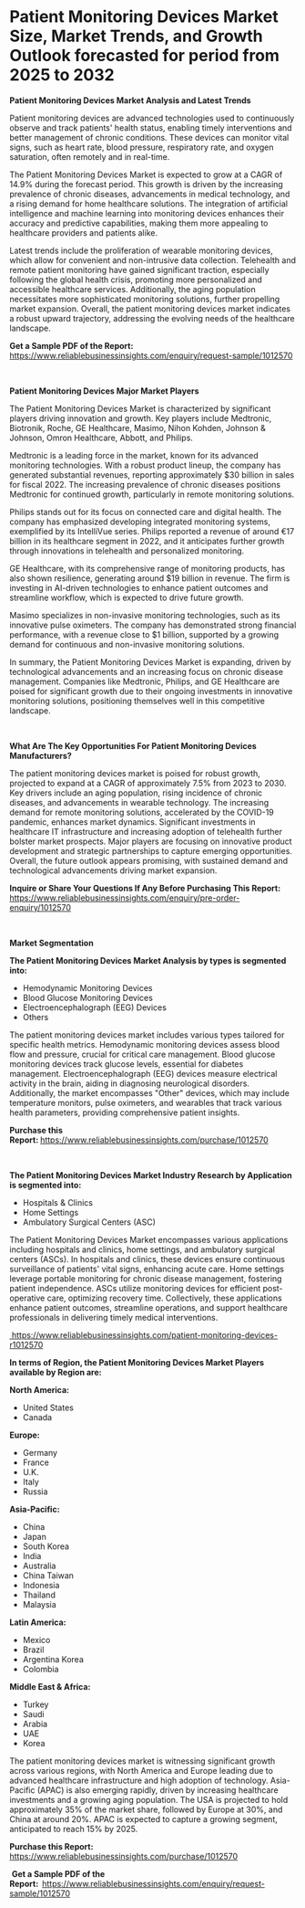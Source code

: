 <p><h1>Patient Monitoring Devices Market Size, Market Trends, and Growth Outlook forecasted for period from 2025 to 2032</h1></p><p><strong>Patient Monitoring Devices Market Analysis and Latest Trends</strong></p>
<p><p>Patient monitoring devices are advanced technologies used to continuously observe and track patients' health status, enabling timely interventions and better management of chronic conditions. These devices can monitor vital signs, such as heart rate, blood pressure, respiratory rate, and oxygen saturation, often remotely and in real-time.</p><p>The Patient Monitoring Devices Market is expected to grow at a CAGR of 14.9% during the forecast period. This growth is driven by the increasing prevalence of chronic diseases, advancements in medical technology, and a rising demand for home healthcare solutions. The integration of artificial intelligence and machine learning into monitoring devices enhances their accuracy and predictive capabilities, making them more appealing to healthcare providers and patients alike.</p><p>Latest trends include the proliferation of wearable monitoring devices, which allow for convenient and non-intrusive data collection. Telehealth and remote patient monitoring have gained significant traction, especially following the global health crisis, promoting more personalized and accessible healthcare services. Additionally, the aging population necessitates more sophisticated monitoring solutions, further propelling market expansion. Overall, the patient monitoring devices market indicates a robust upward trajectory, addressing the evolving needs of the healthcare landscape.</p></p>
<p><strong>Get a Sample PDF of the Report:&nbsp;</strong> <a href="https://www.reliablebusinessinsights.com/enquiry/request-sample/1012570?utm_campaign=3203&utm_medium=2&utm_source=Github&utm_content=ia&utm_term=17042025&utm_id=patient-monitoring-devices">https://www.reliablebusinessinsights.com/enquiry/request-sample/1012570</a></p>
<p>&nbsp;</p>
<p><strong>Patient Monitoring Devices Major Market Players</strong></p>
<p><p>The Patient Monitoring Devices Market is characterized by significant players driving innovation and growth. Key players include Medtronic, Biotronik, Roche, GE Healthcare, Masimo, Nihon Kohden, Johnson & Johnson, Omron Healthcare, Abbott, and Philips.</p><p>Medtronic is a leading force in the market, known for its advanced monitoring technologies. With a robust product lineup, the company has generated substantial revenues, reporting approximately $30 billion in sales for fiscal 2022. The increasing prevalence of chronic diseases positions Medtronic for continued growth, particularly in remote monitoring solutions.</p><p>Philips stands out for its focus on connected care and digital health. The company has emphasized developing integrated monitoring systems, exemplified by its IntelliVue series. Philips reported a revenue of around €17 billion in its healthcare segment in 2022, and it anticipates further growth through innovations in telehealth and personalized monitoring.</p><p>GE Healthcare, with its comprehensive range of monitoring products, has also shown resilience, generating around $19 billion in revenue. The firm is investing in AI-driven technologies to enhance patient outcomes and streamline workflow, which is expected to drive future growth.</p><p>Masimo specializes in non-invasive monitoring technologies, such as its innovative pulse oximeters. The company has demonstrated strong financial performance, with a revenue close to $1 billion, supported by a growing demand for continuous and non-invasive monitoring solutions.</p><p>In summary, the Patient Monitoring Devices Market is expanding, driven by technological advancements and an increasing focus on chronic disease management. Companies like Medtronic, Philips, and GE Healthcare are poised for significant growth due to their ongoing investments in innovative monitoring solutions, positioning themselves well in this competitive landscape.</p></p>
<p>&nbsp;</p>
<p><strong>What Are The Key Opportunities For Patient Monitoring Devices Manufacturers?</strong></p>
<p><p>The patient monitoring devices market is poised for robust growth, projected to expand at a CAGR of approximately 7.5% from 2023 to 2030. Key drivers include an aging population, rising incidence of chronic diseases, and advancements in wearable technology. The increasing demand for remote monitoring solutions, accelerated by the COVID-19 pandemic, enhances market dynamics. Significant investments in healthcare IT infrastructure and increasing adoption of telehealth further bolster market prospects. Major players are focusing on innovative product development and strategic partnerships to capture emerging opportunities. Overall, the future outlook appears promising, with sustained demand and technological advancements driving market expansion.</p></p>
<p><strong>Inquire or Share Your Questions If Any Before Purchasing This Report:</strong> <a href="https://www.reliablebusinessinsights.com/enquiry/pre-order-enquiry/1012570?utm_campaign=3203&utm_medium=2&utm_source=Github&utm_content=ia&utm_term=17042025&utm_id=patient-monitoring-devices">https://www.reliablebusinessinsights.com/enquiry/pre-order-enquiry/1012570</a></p>
<p>&nbsp;</p>
<p><strong>Market Segmentation</strong></p>
<p><strong>The Patient Monitoring Devices Market Analysis by types is segmented into:</strong></p>
<p><ul><li>Hemodynamic Monitoring Devices</li><li>Blood Glucose Monitoring Devices</li><li>Electroencephalograph (EEG) Devices</li><li>Others</li></ul></p>
<p><p>The patient monitoring devices market includes various types tailored for specific health metrics. Hemodynamic monitoring devices assess blood flow and pressure, crucial for critical care management. Blood glucose monitoring devices track glucose levels, essential for diabetes management. Electroencephalograph (EEG) devices measure electrical activity in the brain, aiding in diagnosing neurological disorders. Additionally, the market encompasses "Other" devices, which may include temperature monitors, pulse oximeters, and wearables that track various health parameters, providing comprehensive patient insights.</p></p>
<p><strong>Purchase this Report:&nbsp;</strong><a href="https://www.reliablebusinessinsights.com/purchase/1012570?utm_campaign=3203&utm_medium=2&utm_source=Github&utm_content=ia&utm_term=17042025&utm_id=patient-monitoring-devices">https://www.reliablebusinessinsights.com/purchase/1012570</a></p>
<p>&nbsp;</p>
<p><strong>The Patient Monitoring Devices Market Industry Research by Application is segmented into:</strong></p>
<p><ul><li>Hospitals & Clinics</li><li>Home Settings</li><li>Ambulatory Surgical Centers (ASC)</li></ul></p>
<p><p>The Patient Monitoring Devices Market encompasses various applications including hospitals and clinics, home settings, and ambulatory surgical centers (ASCs). In hospitals and clinics, these devices ensure continuous surveillance of patients' vital signs, enhancing acute care. Home settings leverage portable monitoring for chronic disease management, fostering patient independence. ASCs utilize monitoring devices for efficient post-operative care, optimizing recovery time. Collectively, these applications enhance patient outcomes, streamline operations, and support healthcare professionals in delivering timely medical interventions.</p></p>
<p><a href="https://www.reliablebusinessinsights.com/patient-monitoring-devices-r1012570?utm_campaign=3203&utm_medium=2&utm_source=Github&utm_content=ia&utm_term=17042025&utm_id=patient-monitoring-devices">&nbsp;https://www.reliablebusinessinsights.com/patient-monitoring-devices-r1012570</a></p>
<p><strong>In terms of Region, the Patient Monitoring Devices Market Players available by Region are:</strong></p>
<p>
    <p> <strong> North America: </strong>
        <ul>
            <li>United States</li>
            <li>Canada</li>
        </ul>
        </p> 
    <p> <strong> Europe: </strong>
        <ul>
            <li>Germany</li>
            <li>France</li>
            <li>U.K.</li>
            <li>Italy</li>
            <li>Russia</li>
        </ul>
        </p> 
    <p> <strong> Asia-Pacific: </strong>
        <ul>
            <li>China</li>
            <li>Japan</li>
            <li>South Korea</li>
            <li>India</li>
            <li>Australia</li>
            <li>China Taiwan</li>
            <li>Indonesia</li>
            <li>Thailand</li>
            <li>Malaysia</li>
        </ul>
        </p> 
    <p> <strong> Latin America: </strong>
        <ul>
            <li>Mexico</li>
            <li>Brazil</li>
            <li>Argentina Korea</li>
            <li>Colombia</li>
        </ul>
        </p> 
    <p> <strong> Middle East & Africa: </strong>
        <ul>
            <li>Turkey</li>
            <li>Saudi</li>
            <li>Arabia</li>
            <li>UAE</li>
            <li>Korea</li>
        </ul>
    </p>
    </p>
<p><p>The patient monitoring devices market is witnessing significant growth across various regions, with North America and Europe leading due to advanced healthcare infrastructure and high adoption of technology. Asia-Pacific (APAC) is also emerging rapidly, driven by increasing healthcare investments and a growing aging population. The USA is projected to hold approximately 35% of the market share, followed by Europe at 30%, and China at around 20%. APAC is expected to capture a growing segment, anticipated to reach 15% by 2025.</p></p>
<p><strong>Purchase this Report: </strong><a href="https://www.reliablebusinessinsights.com/purchase/1012570?utm_campaign=3203&utm_medium=2&utm_source=Github&utm_content=ia&utm_term=17042025&utm_id=patient-monitoring-devices">https://www.reliablebusinessinsights.com/purchase/1012570</a></p>
<p>&nbsp;<strong>Get a Sample PDF of the Report:&nbsp;&nbsp;</strong><a href="https://www.reliablebusinessinsights.com/enquiry/request-sample/1012570?utm_campaign=3203&utm_medium=2&utm_source=Github&utm_content=ia&utm_term=17042025&utm_id=patient-monitoring-devices">https://www.reliablebusinessinsights.com/enquiry/request-sample/1012570</a></p>
<p><strong></strong></p>
<p><p></p><p></p><p></p></p>